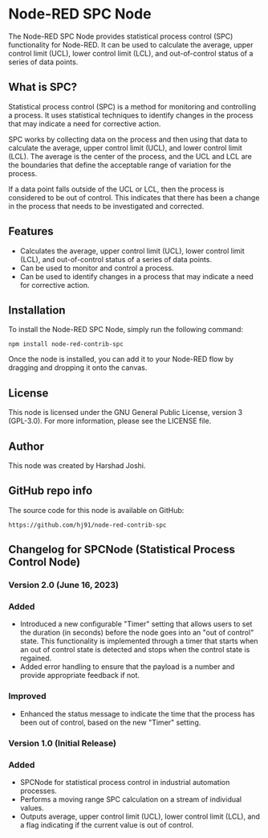 # Node-RED SPC Node

The Node-RED SPC Node provides statistical process control (SPC) functionality for Node-RED. It can be used to calculate the average, upper control limit (UCL), lower control limit (LCL), and out-of-control status of a series of data points.

## What is SPC?

Statistical process control (SPC) is a method for monitoring and controlling a process. It uses statistical techniques to identify changes in the process that may indicate a need for corrective action.

SPC works by collecting data on the process and then using that data to calculate the average, upper control limit (UCL), and lower control limit (LCL). The average is the center of the process, and the UCL and LCL are the boundaries that define the acceptable range of variation for the process.

If a data point falls outside of the UCL or LCL, then the process is considered to be out of control. This indicates that there has been a change in the process that needs to be investigated and corrected.

## Features

* Calculates the average, upper control limit (UCL), lower control limit (LCL), and out-of-control status of a series of data points.
* Can be used to monitor and control a process.
* Can be used to identify changes in a process that may indicate a need for corrective action.

## Installation

To install the Node-RED SPC Node, simply run the following command:

```
npm install node-red-contrib-spc
```

Once the node is installed, you can add it to your Node-RED flow by dragging and dropping it onto the canvas.

## License

This node is licensed under the GNU General Public License, version 3 (GPL-3.0). For more information, please see the LICENSE file.

## Author

This node was created by Harshad Joshi.

## GitHub repo info

The source code for this node is available on GitHub:

```
https://github.com/hj91/node-red-contrib-spc
```

## Changelog for SPCNode (Statistical Process Control Node)

### Version 2.0 (June 16, 2023)

### Added
- Introduced a new configurable "Timer" setting that allows users to set the duration (in seconds) before the node goes into an "out of control" state. This functionality is implemented through a timer that starts when an out of control state is detected and stops when the control state is regained. 
- Added error handling to ensure that the payload is a number and provide appropriate feedback if not.

### Improved
- Enhanced the status message to indicate the time that the process has been out of control, based on the new "Timer" setting.

### Version 1.0 (Initial Release)

### Added
- SPCNode for statistical process control in industrial automation processes. 
- Performs a moving range SPC calculation on a stream of individual values.
- Outputs average, upper control limit (UCL), lower control limit (LCL), and a flag indicating if the current value is out of control.


